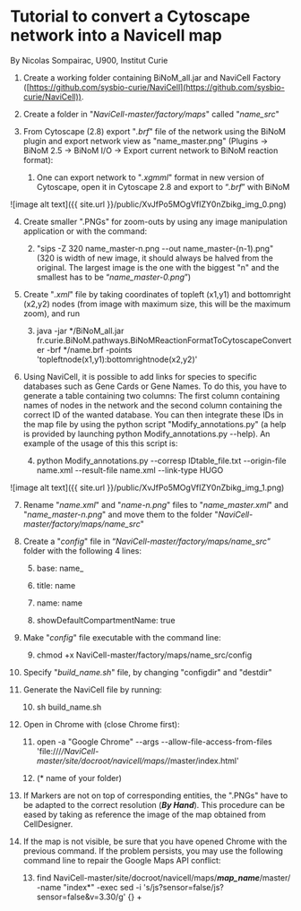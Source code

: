 # Tutorial to convert a Cytoscape network into a Navicell map

By Nicolas Sompairac, U900, Institut Curie

1. Create a working folder containing BiNoM_all.jar and NaviCell Factory ([https://github.com/sysbio-curie/NaviCell](https://github.com/sysbio-curie/NaviCell)).

2. Create a folder in "*NaviCell-master/factory/maps*" called "*name_src*"

3. From Cytoscape (2.8) export "*.brf*" file of the network using the BiNoM plugin and export network view as "name_master.png" (Plugins -> BiNoM 2.5 -> BiNoM I/O -> Export current network to BiNoM reaction format):

    1. One can export network to "*.xgmml*" format in new version of Cytoscape, open it in Cytoscape 2.8 and export to “*.brf*” with BiNoM

![image alt text]({{ site.url }}/public/XvJfPo5MOgVfIZY0nZbikg_img_0.png)

4. Create smaller ".PNGs" for zoom-outs by using any image manipulation application or with the command:

    2. "sips -Z 320 name_master-n.png --out name_master-(n-1).png" (320 is width of new image, it should always be halved from the original. The largest image is the one with the biggest "n" and the smallest has to be “*name_master-0.png*”)

5. Create "*.xml*" file by taking coordinates of topleft (x1,y1) and bottomright (x2,y2) nodes (from image with maximum size, this will be the maximum zoom), and run

    3. java -jar */BiNoM_all.jar fr.curie.BiNoM.pathways.BiNoMReactionFormatToCytoscapeConverter -brf */name.brf -points 'topleftnode(x1,y1):bottomrightnode(x2,y2)'

6. Using NaviCell, it is possible to add links for species to specific databases such as Gene Cards or Gene Names. To do this, you have to generate a table containing two columns: The first column containing names of nodes in the network and the second column containing the correct ID of the wanted database. You can then integrate these IDs in the map file by using the python script  "Modify_annotations.py" (a help is provided by launching python Modify_annotations.py --help). An example of the usage of this this script is:

    4. python Modify_annotations.py --corresp IDtable_file.txt --origin-file name.xml --result-file name.xml --link-type HUGO

![image alt text]({{ site.url }}/public/XvJfPo5MOgVfIZY0nZbikg_img_1.png)

7. Rename "*name.xml*" and "*name-n.png*" files to "*name_master.xml*" and "*name_master-n.png*" and move them to the folder "*NaviCell-master/factory/maps/name_src*"

8. Create a "*config*" file in “*NaviCell-master/factory/maps/name_src*” folder with the following 4 lines:

    5. base: name_

    6. title: name

    7. name: name

    8. showDefaultCompartmentName: true

9. Make "*config*" file executable with the command line:

    9. chmod +x NaviCell-master/factory/maps/name_src/config

10. Specify "*build_name.sh*" file, by changing "configdir" and "destdir"

11. Generate the NaviCell file by running:

    10. sh build_name.sh

12. Open in Chrome with (close Chrome first): 

    11. open -a "Google Chrome" --args --allow-file-access-from-files 'file:///*/*NaviCell-master*/site/docroot/navicell/maps/*/master/index.html'

    12. (* name of your folder)

13. If Markers are not on top of corresponding entities, the ".PNGs" have to be adapted to the correct resolution (**_By Hand_**). This procedure can be eased by taking as reference the image of the map obtained from CellDesigner.

14. If the map is not visible, be sure that you have opened Chrome with the previous command. If the problem persists, you may use the following command line to repair the Google Maps API conflict:

    13. find NaviCell-master/site/docroot/navicell/maps/**_map_name_**/master/ -name "index*" -exec sed -i 's/js?sensor=false/js?sensor=false\&v=3.30/g' {} +

